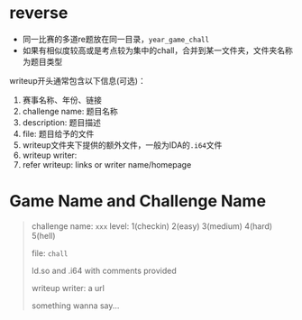 # reverse

- 同一比赛的多道re题放在同一目录，`year_game_chall`
- 如果有相似度较高或是考点较为集中的chall，合并到某一文件夹，文件夹名称为题目类型



writeup开头通常包含以下信息(可选)：

1. 赛事名称、年份、链接
2. challenge name: 题目名称
3. description: 题目描述
4. file: 题目给予的文件
5. writeup文件夹下提供的额外文件，一般为IDA的`.i64`文件
6. writeup writer: 
7. refer writeup: links or writer name/homepage



# Game Name and Challenge Name

> challenge name: `xxx`   level: 1(checkin) 2(easy) 3(medium) 4(hard) 5(hell)
>
> file: `chall`
>
> ld.so and .i64 with comments provided
>
> writeup writer: a url
>
> something wanna say...

